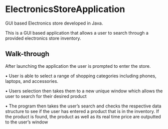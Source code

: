 # ElectronicsStoreApplication

GUI based Electronics store developed in Java.

This is a GUI based application that allows a user to search through a provided electronics store inventory.

## Walk-through
After launching the application the user is prompted to enter the store.

• User is able to select a range of shopping categories including phones, laptops, and accessories.

• Users selection then takes them to a new unique window which allows the user to search for their desired product

• The program then takes the user’s search and checks the respective data structure to see if the user has entered a product that is in the inventory. If the product is found, the product as well as its real time price are outputted to the user’s window
